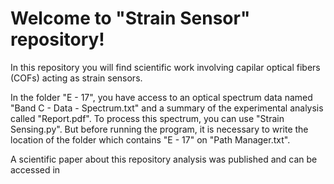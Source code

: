# Welcome to "Strain Sensor" repository!

In this repository you will find scientific work involving capilar optical fibers (COFs) acting as strain sensors.

In the folder "E - 17", you have access to an optical spectrum data named "Band C - Data - Spectrum.txt" and a summary of the experimental analysis called "Report.pdf".
To process this spectrum, you can use "Strain Sensing.py". But before running the program, it is necessary to write the location of the folder which contains "E - 17" on "Path Manager.txt".

A scientific paper about this repository analysis was published and can be accessed in 
